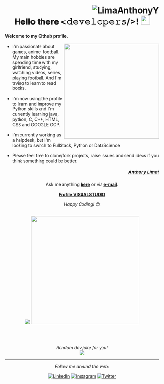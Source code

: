 <div align="center">
 <h1><div align="right"> <img src="https://komarev.com/ghpvc/?username=LimaAnthonyY&color=brightgreen" alt="LimaAnthonyY" /> </div> 𝐇𝐞𝐥𝐥𝐨 𝐭𝐡𝐞𝐫𝐞 <𝚍𝚎𝚟𝚎𝚕𝚘𝚙𝚎𝚛𝚜/>! <img src="https://media.tenor.com/SNL9_xhZl9oAAAAi/waving-hand-joypixels.gif" width="30"> </h1> 
</div>



#### Welcome to my Github profile.  
<a href="https://www.linkedin.com/in/limaanthonyy/"><img align="right" src="https://media.licdn.com/dms/image/D4E03AQGhu_MKboUauw/profile-displayphoto-shrink_800_800/0/1708962654965?e=1721260800&v=beta&t=WdOiUEtW_aTa6Adr8NlW8orTW0ep9QxsYPbFlQSgWNI" widht="310" height="310"></a>
- I'm passionate about games, anime, football. My main hobbies are spending time with my girlfriend, studying, watching videos, series, playing football. And I'm trying to learn to read books.<br><br>
- I'm now using the profile to learn and improve my Python skills and I'm currently learning java, python, C, C++, HTML, CSS and GOOGLE GCP.<br><br>
- I'm currently working as a helpdesk, but I'm looking to switch to FullStack, Python or DataScience<br><br>
- Please feel free to clone/fork projects, raise issues and send ideas if you think something could be better.

##### <p align="right"><a href="https://www.linkedin.com/in/limaanthonyy/"><b>Anthony Lima!</b></a></p>
<div align="center">
 
Ask me anything <a href="https://github.com/LimaAnthonyY/LimaAnthonyY/issues/new"><b>here</b></a>
or via <a href="mailto:ahy.lm09x2@gmail.com"><b>e-mail</b></a>. <br> <br> <a href="https://vscode.dev/profile/github/17ffc3bbec5be45d72d250f0bf6eb074"><b>Profile VISUALSTUDIO</b></a>

<i>Happy Coding!</i> 😊 <br><br>
</div>


<div align="center">
 <div flex-direction: row;> 
  <img src="https://github-readme-stats.vercel.app/api?username=LimaAnthonyY&show_icons=true&theme=tokyonight&count_private=true"  >
  
  <img src="https://github-readme-stats.vercel.app/api/top-langs/?username=LimaAnthonyY&theme=tokyonight&layout=compact&hide_langs_below=1" width="354" >
  
 </div>
<br>

<br><br>
<i>Random dev joke for you!</i><br>
<img align="center" src="https://readme-jokes.vercel.app/api?theme=tokyonight" >

-----------------------------------------------------------------------------------------------------------------------------------------------------

<i>Follow me around the web:</i><br>

<a href="https://www.linkedin.com/in/anthony-lima-campelo/" target="_blank"><img src="https://img.shields.io/badge/LinkedIn-%230077B5.svg?&style=flat-square&logo=linkedin&logoColor=white" alt="LinkedIn"></a>
<a href="https://www.instagram.com/LimaAnthonyY/" target="_blank"><img src="https://img.shields.io/badge/Instagram-%23E4405F.svg?&style=flat-square&logo=instagram&logoColor=white" alt="Instagram"></a>
<a href="https://twitter.com/lm09x2" target="_blank"><img src="https://img.shields.io/badge/Twitter-%231DA1F2.svg?&style=flat-square&logo=twitter&logoColor=white" alt="Twitter"></a>
<!---<a href="https://open.spotify.com/user/" target="_blank"><img src="https://img.shields.io/badge/Spotify-%231ED760.svg?&style=flat-square&logo=spotify&logoColor=white" alt="Spotify"></a>
<a href="https://dev.to/" target="_blank"><img src="https://img.shields.io/badge/DEV-%230A0A0A.svg?&style=flat-square&logo=DEV.to&logoColor=white" alt="DEV.to"></a> --->
</div>


